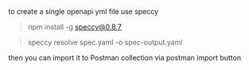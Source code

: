 to create a single openapi yml file use speccy

> npm install -g speccy@0.8.7

> speccy resolve spec.yaml -o spec-output.yaml

then you can import it to Postman collection via postman import button